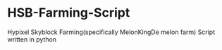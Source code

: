 # HSB-Farming-Script
Hypixel Skyblock Farming(specifically MelonKingDe melon farm) Script written in python
